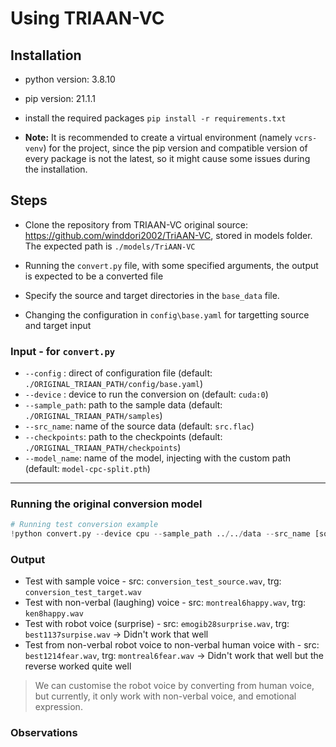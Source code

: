 # Using TRIAAN-VC

## Installation

- python version: 3.8.10
- pip version: 21.1.1

- install the required packages
  `pip install -r requirements.txt`

- **Note:** It is recommended to create a virtual environment (namely `vcrs-venv`) for the project, since the pip version and compatible version of every package is not the latest, so it might cause some issues during the installation.

## Steps

- Clone the repository from TRIAAN-VC original source: https://github.com/winddori2002/TriAAN-VC, stored in models folder.
  The expected path is `./models/TriAAN-VC`

- Running the `convert.py` file, with some specified arguments, the output is expected to be a converted file

- Specify the source and target directories in the `base_data` file.
- Changing the configuration in `config\base.yaml` for targetting source and target input

### Input - for `convert.py`

- `--config` : direct of configuration file (default: `./ORIGINAL_TRIAAN_PATH/config/base.yaml`)
- `--device` : device to run the conversion on (default: `cuda:0`)
- `--sample_path`: path to the sample data (default: `./ORIGINAL_TRIAAN_PATH/samples`)
- `--src_name`: name of the source data (default: `src.flac`)
- `--checkpoints`: path to the checkpoints (default: `./ORIGINAL_TRIAAN_PATH/checkpoints`)
- `--model_name`: name of the model, injecting with the custom path (default: `model-cpc-split.pth`)

---

### Running the original conversion model

```python
# Running test conversion example
!python convert.py --device cpu --sample_path ../../data --src_name [source_file_name] --trg_name [target_file_name] --checkpoint ./checkpoints
```

### Output

- Test with sample voice - src: `conversion_test_source.wav`, trg: `conversion_test_target.wav`
- Test with non-verbal (laughing) voice - src: `montreal6happy.wav`, trg: `ken8happy.wav`
- Test with robot voice (surprise) - src: `emogib28surprise.wav`, trg: `best1137surpise.wav` -> Didn't work that well
- Test from non-verbal robot voice to non-verbal human voice with - src: `best1214fear.wav`, trg: `montreal6fear.wav` -> Didn't work that well but the reverse worked quite well

> We can customise the robot voice by converting from human voice, but currently, it only work with non-verbal voice, and emotional expression.

### Observations
